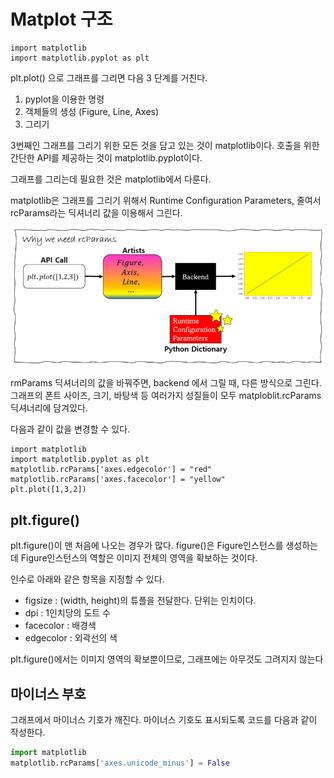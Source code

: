 # Matplot 구조 

```
import matplotlib 
import matplotlib.pyplot as plt 
```


plt.plot() 으로 그래프를 그리면 다음 3 단계를 거친다. 

1. pyplot을 이용한 명령
2. 객체들의 생성 (Figure, Line, Axes)
3. 그리기


3번째인 그래프를 그리기 위한 모든 것을 담고 있는 것이 matplotlib이다. 호출을 위한 간단한 API를 제공하는 것이 matplotlib.pyplot이다. 

그래프를 그리는데 필요한 것은 matplotlib에서 다룬다. 


matplotlib은 그래프를 그리기 위해서 Runtime Configuration Parameters, 줄여서 rcParams라는 딕셔너리 값을 이용해서 그린다. 



![](../../.gitbook/assets/pkg/matplot/matplot-26.png)



rmParams 딕셔너리의 값을 바꿔주면, backend 에서 그릴 때, 다른 방식으로 그린다. 그래프의 폰트 사이즈, 크기, 바탕색 등 여러가지 성질들이 모두 matploblit.rcParams 딕셔너리에 담겨있다. 

다음과 같이 값을 변경할 수 있다. 
```
import matplotlib 
import matplotlib.pyplot as plt 
matplotlib.rcParams['axes.edgecolor'] = "red"
matplotlib.rcParams['axes.facecolor'] = "yellow"
plt.plot([1,3,2])
```


## plt.figure() 

 plt.figure()이 맨 처음에 나오는 경우가 많다. figure()은 Figure인스턴스를 생성하는데 Figure인스턴스의 역할은 이미지 전체의 영역을 확보하는 것이다.

 인수로 아래와 같은 항목을 지정할 수 있다.

* figsize : (width, height)의 튜플을 전달한다. 단위는 인치이다.
* dpi : 1인치당의 도트 수
* facecolor : 배경색
* edgecolor : 외곽선의 색


plt.figure()에서는 이미지 영역의 확보뿐이므로, 그래프에는 아무것도 그려지지 않는다


## 마이너스 부호 


그래프에서 마이너스 기호가 깨진다. 마이너스 기호도 표시되도록 코드를 다음과 같이 작성한다. 
```python 
import matplotlib
matplotlib.rcParams['axes.unicode_minus'] = False
```






